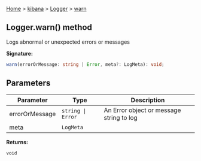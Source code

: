 [Home](./index) &gt; [kibana](./kibana.md) &gt; [Logger](./kibana.logger.md) &gt; [warn](./kibana.logger.warn.md)

## Logger.warn() method

Logs abnormal or unexpected errors or messages

<b>Signature:</b>

```typescript
warn(errorOrMessage: string | Error, meta?: LogMeta): void;
```

## Parameters

|  Parameter | Type | Description |
|  --- | --- | --- |
|  errorOrMessage | <code>string &#124; Error</code> | An Error object or message string to log |
|  meta | <code>LogMeta</code> |  |

<b>Returns:</b>

`void`

